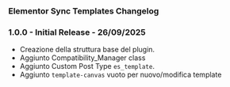 ### Elementor Sync Templates Changelog ###

### 1.0.0 - Initial Release - 26/09/2025

*   Creazione della struttura base del plugin.
*   Aggiunto Compatibility_Manager class
*   Aggiunto Custom Post Type `es_template`.
*   Aggiunto `template-canvas` vuoto per nuovo/modifica template